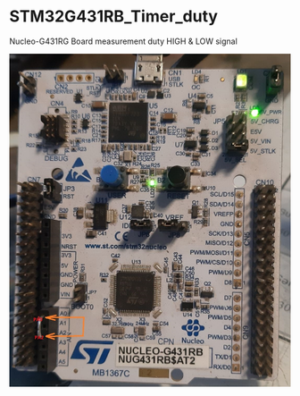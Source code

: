 # STM32G431RB_Timer_duty
Nucleo-G431RG Board measurement duty HIGH & LOW signal

![Alt text](stm32g431.jpg)
